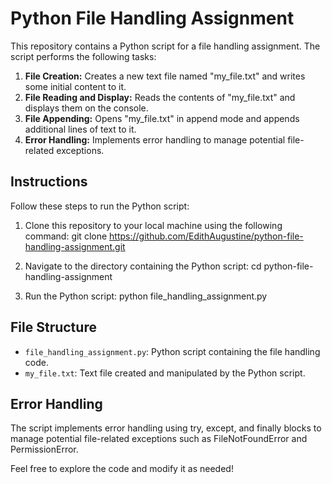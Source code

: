 # Python File Handling Assignment

This repository contains a Python script for a file handling assignment. The script performs the following tasks:

1. **File Creation:** Creates a new text file named "my_file.txt" and writes some initial content to it.
2. **File Reading and Display:** Reads the contents of "my_file.txt" and displays them on the console.
3. **File Appending:** Opens "my_file.txt" in append mode and appends additional lines of text to it.
4. **Error Handling:** Implements error handling to manage potential file-related exceptions.

## Instructions

Follow these steps to run the Python script:

1. Clone this repository to your local machine using the following command:
git clone https://github.com/EdithAugustine/python-file-handling-assignment.git

2. Navigate to the directory containing the Python script:
cd python-file-handling-assignment

3. Run the Python script:
python file_handling_assignment.py


## File Structure

- `file_handling_assignment.py`: Python script containing the file handling code.
- `my_file.txt`: Text file created and manipulated by the Python script.

## Error Handling

The script implements error handling using try, except, and finally blocks to manage potential file-related exceptions such as FileNotFoundError and PermissionError.

Feel free to explore the code and modify it as needed!
